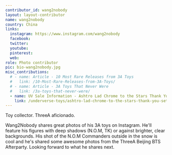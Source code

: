 ```yaml
---
contributor_id: wang2nobody
layout: layout-contributor
name: wang2nobody
country: China
links:
  instagram: https://www.instagram.com/wang2nobody
  facebook:
  twitter:
  youtube:
  pinterest:
  web:
role: Photo contributor
pic: bio-wang2nobody.jpg
misc_contributions:
  # - name: Article - 10 Most Rare Releases from 3A Toys
  #   link: /10-Most-Rare-Releases-from-3A-Toys/
  # - name: Article - 3A Toys That Never Were
  #   link: /3a-toys-that-never-were/
  - name: UV Sale Information - Ashtro Lad Chrome to the Stars Thank You Set
    link: /underverse-toys/ashtro-lad-chrome-to-the-stars-thank-you-set.html
---
```

Toy collector. ThreeA aficionado.

Wang2Nobody shares great photos of his 3A toys on Instagram. He'll feature his figures with deep shadows (N.O.M, TK) or against brighter, clear backgrounds. His shot of the N.O.M Commanders outside in the snow is cool and he's shared some awesome photos from the ThreeA Beijing BTS Afterparty. Looking forward to what he shares next. 